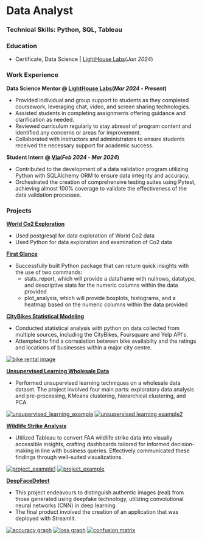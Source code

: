 # Data Analyst
### Technical Skills: Python, SQL, Tableau
### Education
- Certificate, Data Science | [LightHouse Labs](https://www.lighthouselabs.ca/)(_Jan 2024_)
    
### Work Experience

**Data Science Mentor @ [LightHouse Labs](https://www.lighthouselabs.ca/)(_Mar 2024_ - _Present_)**

- Provided individual and group support to students as they completed coursework, leveraging chat, video, and screen sharing technologies.
- Assisted students in completing assignments offering guidance and clarification as needed.
- Reviewed curriculum regularly to stay abreast of program content and identified any concerns or areas for improvement.
- Collaborated with instructors and administrators to ensure students received the necessary support for academic success.

**Student Intern @ [Via](https://www.solvewithvia.com/)(_Feb 2024_ - _Mar 2024_)**

- Contributed to the development of a data validation program utilizing Python with SQLAlchemy ORM to ensure data integrity and accuracy.
- Orchestrated the creation of comprehensive testing suites using Pytest, achieving almost 100% coverage to validate the effectiveness of the data validation processes.
  
### Projects
[**World Co2 Exploration**](https://github.com/Kanustu/world_co2)
- Used postgresql for data exploration of World Co2 data
- Used Python for data exploration and examination of Co2 data


[**First Glance**](https://github.com/Kanustu/first_glance)
- Successfully built Python package that can return quick insights with the use of two commands:
    - stats_report, which will provide a dataframe with nullrows, datatype, and descriptive stats for the numeric columns within the data provided
    - plot_analysis, which will provide boxplots, histograms, and a heatmap based on the numeric columns within the data provided



[**CityBikes Statistical Modeling**](https://github.com/Kanustu/CityBikes-Statistical-Modeling)
- Conducted statistical analysis with python on data collected from multiple sources, including the CityBikes, Foursquare and Yelp API's.
- Attempted to find a correalation between bike availabilty and the ratings and locations of businesses within a major city centre.

[![bike rental image](assets/la_bikes.jpeg)](https://github.com/Kanustu/CityBikes-Statistical-Modeling)

[**Unsupervised Learning Wholesale Data**](https://github.com/Kanustu/Unsupervised_Learning_Wholesale_Data)

- Performed unsupervised learning techniques on a wholesale data dataset. The project involved four main parts: exploratory data analysis and pre-processing, KMeans clustering, hierarchical clustering, and PCA.

[![unsupervised_learning_example](assets/unsupervised_example.png)](https://github.com/Kanustu/Unsupervised_Learning_Wholesale_Data)
[![unsupervised learning example2](assets/unsupervised_example2.png)](https://github.com/Kanustu/Unsupervised_Learning_Wholesale_Data)

[**Wildlife Strike Analysis**](https://github.com/Kanustu/Wildlife_Strike_Analysis)

- Utilized Tableau to convert FAA wildlife strike data into visually accessible insights, crafting dashboards tailored for informed decision-making in line with business queries. Effectively communicated these findings through well-suited visualizations.
  
[![project_example1](assets/wildlife_strikes_title.png)](https://github.com/Kanustu/Wildlife_Strike_Analysis)
[![project_example](assets/wildlife_example.png)](https://github.com/Kanustu/Wildlife_Strike_Analysis)

[**DeepFaceDetect**](https://github.com/Kanustu/DeepFaceDetect)

- This project endeavours to distinguish authentic images (real) from those generated using deepfake technology, utilizing convolutional neural networks (CNN) in deep learning.
- The final product involved the creation of an application that was deployed with Streamlit.

[![accuracy graph](assets/deepfaceaccuracy.png)](https://github.com/Kanustu/DeepFaceDetect)
[![loss graph](assets/deepfaceloss.png)](https://github.com/Kanustu/DeepFaceDetect)
[![confusion matrix](assets/confusion_Ensemble.png)](https://github.com/Kanustu/DeepFaceDetect)


